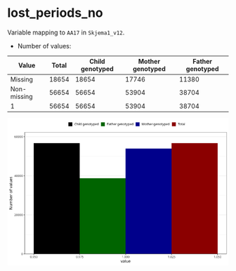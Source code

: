 # lost_periods_no
Variable mapping to `AA17` in `Skjema1_v12`.
- Number of values:

| Value | Total | Child genotyped | Mother genotyped | Father genotyped |
| ----- | ----- | --------------- | ---------------- | ---------------- |
| Missing | 18654 | 18654 | 17746 | 11380 |
| Non-missing | 56654 | 56654 | 53904 | 38704 |
| 1 | 56654 | 56654 | 53904 | 38704 |



![](lost_periods_no_n.png)



